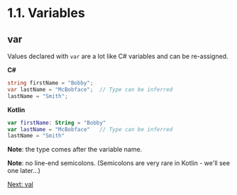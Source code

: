# 1.1. Variables
## var
Values declared with `var` are a lot like C# variables and can be re-assigned.

**C#**
```csharp
string firstName = "Bobby";
var lastName = "McBobface";  // Type can be inferred
lastName = "Smith";
```

**Kotlin**
```kotlin
var firstName: String = "Bobby"
var lastName = "McBobface"   // Type can be inferred
lastName = "Smith"
```

**Note**: the type comes after the variable name.

**Note**: no line-end semicolons. (Semicolons are very rare in Kotlin - we'll see one later...)

[Next: val](01-02-val.md)
